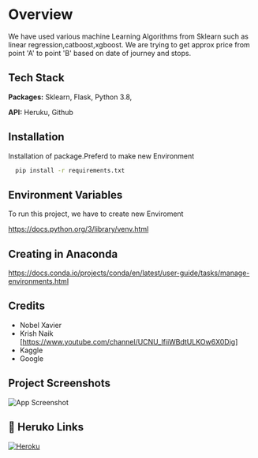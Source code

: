 
# Overview
We have used various machine Learning Algorithms from Sklearn such as linear regression,catboost,xgboost.
We are trying to get approx price from point 'A' to point 'B' based on date of journey and stops.

## Tech Stack

**Packages:** Sklearn, Flask, Python 3.8, 

**API:** Heruku, Github

  
## Installation

Installation of package.Preferd to make new Environment

```bash
  pip install -r requirements.txt
```
    
## Environment Variables

To run this project, we have to create new Enviroment

https://docs.python.org/3/library/venv.html

  ## Creating in Anaconda
  https://docs.conda.io/projects/conda/en/latest/user-guide/tasks/manage-environments.html

  
## Credits

- Nobel Xavier
- Krish Naik [https://www.youtube.com/channel/UCNU_lfiiWBdtULKOw6X0Dig]
- Kaggle
- Google

  
## Project Screenshots

![App Screenshot](flight.gif)

  
## 🔗 Heruko Links

[![Heroku](https://img.shields.io/badge/Heroku-flightprice--prediction-yellowgreen?style=for-the-badge&logo=ko-fi&logoColor=white)](https://flightpriceapp01.herokuapp.com/)

